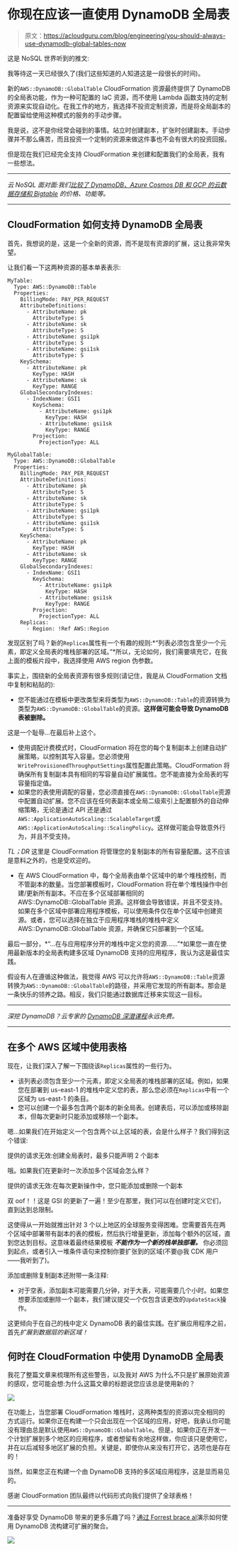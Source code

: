 # 你现在应该一直使用 DynamoDB 全局表

> 原文：<https://acloudguru.com/blog/engineering/you-should-always-use-dynamodb-global-tables-now>

这是 NoSQL 世界听到的推文:

我等待这一天已经很久了(我们这些知道的人知道这是一段很长的时间)。

新的`AWS::DynamoDB::GlobalTable` CloudFormation 资源最终提供了 DynamoDB 的全局表功能，作为一种可配置的 IaC 资源，而不使用 Lambda 函数支持的定制资源来实现自动化。在我工作的地方，我选择不投资定制资源，而是将全局副本的配置留给使用这种模式的服务的手动步骤。

我是说，这不是你经常会碰到的事情。站立时创建副本，扩张时创建副本。手动步骤并不那么痛苦，而且投资一个定制的资源来做这件事也不会有很大的投资回报。

但是现在我们已经完全支持 CloudFormation 来创建和配置我们的全局表，我有一些想法。

* * *

*云 NoSQL 面对面:我们[比较了 DynamoDB、Azure Cosmos DB 和 GCP 的云数据存储和 Bigtable](https://acloudguru.com/blog/engineering/comparing-cloud-nosql-databases-dynamodb-vs-cosmos-db-vs-cloud-datastore-and-bigtable) 的价格、功能等。*

* * *

## CloudFormation 如何支持 DynamoDB 全局表

首先，我想说的是，这是一个全新的资源，而不是现有资源的扩展，这让我非常失望。

让我们看一下这两种资源的基本单表表示:

```
MyTable:
  Type: AWS::DynamoDB::Table
  Properties:
    BillingMode: PAY_PER_REQUEST
    AttributeDefinitions:
      - AttributeName: pk
        AttributeType: S
      - AttributeName: sk
        AttributeType: S
      - AttributeName: gsi1pk
        AttributeType: S
      - AttributeName: gsi1sk
        AttributeType: S
    KeySchema:
      - AttributeName: pk
        KeyType: HASH
      - AttributeName: sk
        KeyType: RANGE
    GlobalSecondaryIndexes:
      - IndexName: GSI1
        KeySchema:
          - AttributeName: gsi1pk
            KeyType: HASH
          - AttributeName: gsi1sk
            KeyType: RANGE
        Projection:
          ProjectionType: ALL
```

```
MyGlobalTable:
  Type: AWS::DynamoDB::GlobalTable
  Properties:
    BillingMode: PAY_PER_REQUEST
    AttributeDefinitions:
      - AttributeName: pk
        AttributeType: S
      - AttributeName: sk
        AttributeType: S
      - AttributeName: gsi1pk
        AttributeType: S
      - AttributeName: gsi1sk
        AttributeType: S
    KeySchema:
      - AttributeName: pk
        KeyType: HASH
      - AttributeName: sk
        KeyType: RANGE
    GlobalSecondaryIndexes:
      - IndexName: GSI1
        KeySchema:
          - AttributeName: gsi1pk
            KeyType: HASH
          - AttributeName: gsi1sk
            KeyType: RANGE
        Projection:
          ProjectionType: ALL
    Replicas:
      - Region: !Ref AWS::Region
```

发现区别了吗？新的`Replicas`属性有一个有趣的规则:*“列表必须包含至少一个元素，即定义全局表的堆栈部署的区域。”*所以，无论如何，我们需要填充它，在我上面的模板片段中，我选择使用 AWS region 伪参数。

事实上，围绕新的全局表资源有很多规则(请记住，我是从 CloudFormation 文档中复制和粘贴的):

*   您不能通过在模板中更改类型来将类型为`AWS::DynamoDB::Table`的资源转换为类型为`AWS::DynamoDB::GlobalTable`的资源。**这样做可能会导致 DynamoDB 表被删除。**

这是一个耻辱…在最后补上这个。

*   使用调配计费模式时，CloudFormation 将在您的每个复制副本上创建自动扩展策略，以控制其写入容量。您必须使用`WriteProvisionedThroughputSettings`属性配置此策略。CloudFormation 将确保所有复制副本具有相同的写容量自动扩展属性。您不能直接为全局表的写容量指定值。
*   如果您的表使用调配的容量，您必须直接在`AWS::DynamoDB::GlobalTable`资源中配置自动扩展。您不应该在任何表副本或全局二级索引上配置额外的自动伸缩策略，无论是通过 API 还是通过`AWS::ApplicationAutoScaling::ScalableTarget`或`AWS::ApplicationAutoScaling::ScalingPolicy`。这样做可能会导致意外行为，并且不受支持。

*TL；DR* 这里是 CloudFormation 将管理您的复制副本的所有容量配置。这不应该是意料之外的，也是受欢迎的。

*   在 AWS CloudFormation 中，每个全局表由单个区域中的单个堆栈控制，而不管副本的数量。当您部署模板时，CloudFormation 将在单个堆栈操作中创建/更新所有副本。不应在多个区域部署相同的 AWS::DynamoDB::GlobalTable 资源。这样做会导致错误，并且不受支持。如果在多个区域中部署应用程序模板，可以使用条件仅在单个区域中创建资源。或者，您可以选择在独立于应用程序堆栈的堆栈中定义 AWS::DynamoDB::GlobalTable 资源，并确保它只部署到一个区域。

最后一部分，*“…在与应用程序分开的堆栈中定义您的资源……”*如果您一直在使用最新版本的全局表构建多区域 DynamoDB 支持的应用程序，我认为这是最佳实践。

假设有人在遵循这种做法，我觉得 AWS 可以允许将`AWS::DynamoDB::Table`资源转换为`AWS::DynamoDB::GlobalTable`的路径，并采用它发现的所有副本。那会是一条快乐的领养之路。相反，我们只能通过数据库迁移来实现这一目标。

* * *

*深挖 DynamoDB？云专家的 [DynamoDB 深潜课程](https://acloudguru.com/course/amazon-dynamodb-deep-dive)永远免费。*

* * *

## 在多个 AWS 区域中使用表格

现在，让我们深入了解一下围绕该`Replicas`属性的一些行为。

*   该列表必须包含至少一个元素，即定义全局表的堆栈部署的区域。例如，如果您在部署到 us-east-1 的堆栈中定义您的表，那么您必须在`Replicas`中有一个区域为 us-east-1 的条目。
*   您可以创建一个最多包含两个副本的新全局表。创建表后，可以添加或移除副本，但每次更新时只能添加或移除一个副本。

嗯…如果我们在开始定义一个包含两个以上区域的表，会是什么样子？我们得到这个错误:

提供的请求无效:创建全局表时，最多只能声明 2 个副本

哦。如果我们在更新时一次添加多个区域会怎么样？

提供的请求无效:在每次更新操作中，您只能添加或删除一个副本

双 oof！！这是 GSI 的更新了一遍！至少在那里，我们可以在创建时定义它们，直到达到总限制。

这使得从一开始就推出针对 3 个以上地区的全球服务变得困难。您需要首先在两个区域中部署带有副本的表的模板，然后执行增量更新，添加每个额外的区域，直到您达到目标。这意味着最终结果模板 ***不能作为一个新的栈单独部署。*** 你必须回到起点，或者引入一堆条件语句来控制你要扩张到的区域(不要@我 CDK 用户——我听到了)。

添加或删除复制副本还附带一条注释:

*   对于空表，添加副本可能需要几分钟，对于大表，可能需要几个小时。如果您想要添加或删除一个副本，我们建议提交一个仅包含该更改的`UpdateStack`操作。

这更倾向于在自己的栈中定义 DynamoDB 表的最佳实践。在扩展应用程序之前，首先*扩展到数据层的新区域！*

## 何时在 CloudFormation 中使用 DynamoDB 全局表

我花了整篇文章来梳理所有这些警告，以及我对 AWS 为什么不只是扩展原始资源的感叹，您可能会想:为什么这篇文章的标题说您应该总是使用新的？

![](img/ecef33f761bafc5f40aba1e56c0e7b42.png)

在功能上，当您部署 CloudFormation 堆栈时，这两种类型的资源以完全相同的方式运行。如果你正在构建一个只会出现在一个区域的应用，好吧，我承认你可能没有理由总是默认使用`AWS::DynamoDB::GlobalTable`。但是，如果你正在开发一个计划扩展到多个地区的应用程序，或者想留有余地这样做，你应该只是使用它，并在以后减轻多地区扩展的负担。关键是，即使你从来没有打开它，选项也是存在的！

当然，如果您正在构建一个由 DynamoDB 支持的多区域应用程序，这是显而易见的。

感谢 CloudFormation 团队最终以代码形式向我们提供了全球表格！

* * *

准备好享受 DynamoDB 带来的更多乐趣了吗？[通过 Forrest brace al](https://acloudguru.com/blog/engineering/building-aggregations-with-dynamodb-streams)演示如何使用 DynamoDB 流构建可扩展的聚合。

[![](img/9483e1bd980985554e2535b8afb101ba.png)](https://acloudguru.com/blog/engineering/building-aggregations-with-dynamodb-streams)